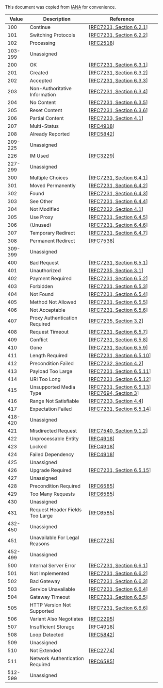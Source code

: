 This document was copied from [IANA](http://www.iana.org/assignments/http-status-codes/http-status-codes.xhtml) for convenience. 

| Value  | Description  | Reference |
| --- | --- | --- |
| 100 | Continue | [[RFC7231, Section 6.2.1](http://www.iana.org/go/rfc7231)] |
| 101 | Switching Protocols | [[RFC7231, Section 6.2.2](http://www.iana.org/go/rfc7231)] |
| 102 | Processing | [[RFC2518](http://www.iana.org/go/rfc2518)] |
| 103-199 | Unassigned |
| 200 | OK | [[RFC7231, Section 6.3.1](http://www.iana.org/go/rfc7231)] |
| 201 | Created | [[RFC7231, Section 6.3.2](http://www.iana.org/go/rfc7231)] |
| 202 | Accepted | [[RFC7231, Section 6.3.3](http://www.iana.org/go/rfc7231)] |
| 203 | Non-Authoritative Information | [[RFC7231, Section 6.3.4](http://www.iana.org/go/rfc7231)] |
| 204 | No Content | [[RFC7231, Section 6.3.5](http://www.iana.org/go/rfc7231)] |
| 205 | Reset Content | [[RFC7231, Section 6.3.6](http://www.iana.org/go/rfc7231)] |
| 206 | Partial Content | [[RFC7233, Section 4.1](http://www.iana.org/go/rfc7233)] |
| 207 | Multi-Status | [[RFC4918](http://www.iana.org/go/rfc4918)] |
| 208 | Already Reported | [[RFC5842](http://www.iana.org/go/rfc5842)] |
| 209-225 | Unassigned |
| 226 | IM Used | [[RFC3229](http://www.iana.org/go/rfc3229)] |
| 227-299 | Unassigned |
| 300 | Multiple Choices | [[RFC7231, Section 6.4.1](http://www.iana.org/go/rfc7231)] |
| 301 | Moved Permanently | [[RFC7231, Section 6.4.2](http://www.iana.org/go/rfc7231)] |
| 302 | Found | [[RFC7231, Section 6.4.3](http://www.iana.org/go/rfc7231)] |
| 303 | See Other | [[RFC7231, Section 6.4.4](http://www.iana.org/go/rfc7231)] |
| 304 | Not Modified | [[RFC7232, Section 4.1](http://www.iana.org/go/rfc7232)] |
| 305 | Use Proxy | [[RFC7231, Section 6.4.5](http://www.iana.org/go/rfc7231)] |
| 306 | (Unused) | [[RFC7231, Section 6.4.6](http://www.iana.org/go/rfc7231)] |
| 307 | Temporary Redirect | [[RFC7231, Section 6.4.7](http://www.iana.org/go/rfc7231)] |
| 308 | Permanent Redirect | [[RFC7538](http://www.iana.org/go/rfc7538)] |
| 309-399 | Unassigned |
| 400 | Bad Request | [[RFC7231, Section 6.5.1](http://www.iana.org/go/rfc7231)] |
| 401 | Unauthorized | [[RFC7235, Section 3.1](http://www.iana.org/go/rfc7235)] |
| 402 | Payment Required | [[RFC7231, Section 6.5.2](http://www.iana.org/go/rfc7231)] |
| 403 | Forbidden | [[RFC7231, Section 6.5.3](http://www.iana.org/go/rfc7231)] |
| 404 | Not Found | [[RFC7231, Section 6.5.4](http://www.iana.org/go/rfc7231)] |
| 405 | Method Not Allowed | [[RFC7231, Section 6.5.5](http://www.iana.org/go/rfc7231)] |
| 406 | Not Acceptable | [[RFC7231, Section 6.5.6](http://www.iana.org/go/rfc7231)] |
| 407 | Proxy Authentication Required | [[RFC7235, Section 3.2](http://www.iana.org/go/rfc7235)] |
| 408 | Request Timeout | [[RFC7231, Section 6.5.7](http://www.iana.org/go/rfc7231)] |
| 409 | Conflict | [[RFC7231, Section 6.5.8](http://www.iana.org/go/rfc7231)] |
| 410 | Gone | [[RFC7231, Section 6.5.9](http://www.iana.org/go/rfc7231)] |
| 411 | Length Required | [[RFC7231, Section 6.5.10](http://www.iana.org/go/rfc7231)] |
| 412 | Precondition Failed | [[RFC7232, Section 4.2](http://www.iana.org/go/rfc7232)] |
| 413 | Payload Too Large | [[RFC7231, Section 6.5.11](http://www.iana.org/go/rfc7231)] |
| 414 | URI Too Long | [[RFC7231, Section 6.5.12](http://www.iana.org/go/rfc7231)] |
| 415 | Unsupported Media Type | [[RFC7231, Section 6.5.13](http://www.iana.org/go/rfc7231)][[RFC7694, Section 3](http://www.iana.org/go/rfc7694)] |
| 416 | Range Not Satisfiable | [[RFC7233, Section 4.4](http://www.iana.org/go/rfc7233)] |
| 417 | Expectation Failed | [[RFC7231, Section 6.5.14](http://www.iana.org/go/rfc7231)] |
| 418-420 | Unassigned |
| 421 | Misdirected Request | [[RFC7540, Section 9.1.2](http://www.iana.org/go/rfc7540)] |
| 422 | Unprocessable Entity | [[RFC4918](http://www.iana.org/go/rfc4918)] |
| 423 | Locked | [[RFC4918](http://www.iana.org/go/rfc4918)] |
| 424 | Failed Dependency | [[RFC4918](http://www.iana.org/go/rfc4918)] |
| 425 | Unassigned |
| 426 | Upgrade Required | [[RFC7231, Section 6.5.15](http://www.iana.org/go/rfc7231)] |
| 427 | Unassigned |
| 428 | Precondition Required | [[RFC6585](http://www.iana.org/go/rfc6585)] |
| 429 | Too Many Requests | [[RFC6585](http://www.iana.org/go/rfc6585)] |
| 430 | Unassigned |
| 431 | Request Header Fields Too Large | [[RFC6585](http://www.iana.org/go/rfc6585)] |
| 432-450 | Unassigned |
| 451 | Unavailable For Legal Reasons | [[RFC7725](http://www.iana.org/go/rfc7725)] |
| 452-499 | Unassigned |
| 500 | Internal Server Error | [[RFC7231, Section 6.6.1](http://www.iana.org/go/rfc7231)] |
| 501 | Not Implemented | [[RFC7231, Section 6.6.2](http://www.iana.org/go/rfc7231)] |
| 502 | Bad Gateway | [[RFC7231, Section 6.6.3](http://www.iana.org/go/rfc7231)] |
| 503 | Service Unavailable | [[RFC7231, Section 6.6.4](http://www.iana.org/go/rfc7231)] |
| 504 | Gateway Timeout | [[RFC7231, Section 6.6.5](http://www.iana.org/go/rfc7231)] |
| 505 | HTTP Version Not Supported | [[RFC7231, Section 6.6.6](http://www.iana.org/go/rfc7231)] |
| 506 | Variant Also Negotiates | [[RFC2295](http://www.iana.org/go/rfc2295)] |
| 507 | Insufficient Storage | [[RFC4918](http://www.iana.org/go/rfc4918)] |
| 508 | Loop Detected | [[RFC5842](http://www.iana.org/go/rfc5842)] |
| 509 | Unassigned |
| 510 | Not Extended | [[RFC2774](http://www.iana.org/go/rfc2774)] |
| 511 | Network Authentication Required | [[RFC6585](http://www.iana.org/go/rfc6585)] |
| 512-599 | Unassigned |
